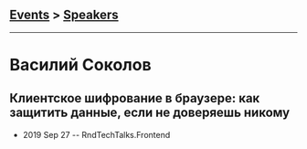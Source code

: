 ## [Events](../README.md) > [Speakers](../speakers.md)
---

# Василий Соколов

## Клиентское шифрование в браузере: как защитить данные, если не доверяешь никому
- 2019 Sep 27 -- RndTechTalks.Frontend    
